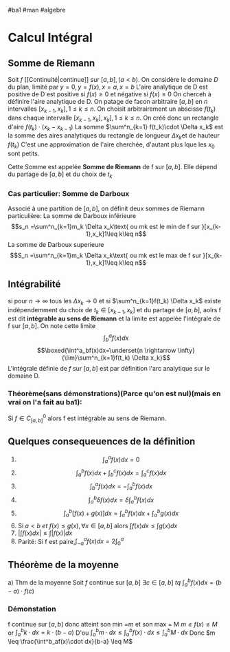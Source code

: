 #ba1 #man #algebre 
# Calcul Intégral
## Somme de Riemann
Soit $f$ [[Continuité|continue]] sur $[a,b],(a<b)$. On considère le domaine $D$ du plan, limité par $y=0,y=f(x), x=a,x=b$
L'aire analytique de D est positive de D est positive si $f(x)\geq 0$ et négative si $f(x) \leq 0$
On cherceh à définire l'aire analytique de D.
On patage de facon arbitraire $[a,b]$ en $n$ intervalles $[x_{k-1}, x_k],1\leq k\leq n$. On choisit arbitrairement un abscisse $f(t_k)$ dans chaque intervalle $[x_{k-1}, x_k],x_k],1\leq k\leq n$.
On créé donc un rectangle d'aire $f(t_k)\cdot (x_k-x_{k-1})$
La somme $\sum^n_{k=1} f(t_k)\cdot \Delta x_k$ est la somme des aires analytiques du rectangle de longueur $\Delta x_k$et de hauteur $f(t_k)$ C'est une approximation de l'aire cherchée, d'autant plus lque les $x_0$ sont petits. 

Cette Somme est appelée __Somme de Riemann__ de f sur $[a,b]$. Elle dépend du partage de $[a,b]$ et du choix de $t_k$

### Cas particulier: Somme de Darboux
Associé à une partition de $[a,b]$, on définit deux sommes de Riemann particulière:
La somme de Darboux inférieure
$$s_n =\sum^n_{k=1}m_k \Delta x_k\text{ ou mk est le min de f sur }[x_{k-1},x_k]1\leq k\leq n$$
La somme de Darboux superieure
$$S_n =\sum^n_{k=1}m_k \Delta x_k\text{ ou mk est le max de f sur }[x_{k-1},x_k]1\leq k\leq n$$
## Intégrabilité
si pour $n\to \infty$ tous les $\Delta x_k \to 0$ et si $\sum^n_{k=1}f(t_k) \Delta x_k$ existe indépendemment du choix de $t_k \in [x_{k-1},x_k]$ et du partage de $[a,b]$, aolrs f est dit __intégrable au sens de Riemann__ et la limite est appelée l'intégrale de f sur $[a,b]$.
On note cette limite 
$$\int^a_bf(x)dx$$
$$\boxed{\int^a_bf(x)dx=\underset{n \rightarrow \infty}{\lim}\sum^n_{k=1}f(t_k) \Delta x_k}$$
L'intégrale définie de $f$ sur $[a,b]$ est par définition l'arc analytique sur  le domaine D.
### Théorème(sans démonstrations)(Parce qu'on est nul)(mais en vrai on l'a fait au ba1):
Si $f\in C^0_{[a,b]}$ alors f est intégrable au sens de Riemann. 
## Quelques consequeuences de la définition
1) $$\int^a_af(x)dx=0$$
2)  $$\int^b_af(x)dx+\int^c_bf(x)dx=\int^c_af(x)dx$$
3)  $$\int^a_bf(x)dx= -\int^b_af(x)dx$$
4)  $$\int^b_a\delta f(x)dx =\delta\int^b_a f(x)dx$$
5)  $$\int^b_a[f(x)+g(x)]dx= \int^b_a f(x)dx+\int^b_a g(x)dx$$
6)  Si $a<b \ et \ f(x) \leq g(x), \forall x \in [a,b]$ alors $\int f(x)dx\leq\int g(x)dx$
7)  $|\int f(x)dx|\leq\int|f(x)|dx$
8)  Parité: Si f est paire,$\int^a_{-a}f(x)dx=2\int^a_0$

## Théorème de la moyenne
a) Thm de la moyenne
Soit $f$ continue sur $[a,b]$
$\exists c \in [a,b] \ tq \ \int^b_af(x)dx= (b-a)\cdot f(c)$
### Démonstation
f continue sur $[a,b]$ donc atteint son min =m et son max = M $m \leq f(x) \leq M$
or $\int^b_a k \cdot dx=k\cdot (b-a)$
D'ou $\int^b_am\cdot dx  \leq \int^b_af(x)\cdot dx \leq \int^b_aM\cdot dx$
Donc $m \leq \frac{\int^b_af(x)\cdot dx}{b-a} \leq M$